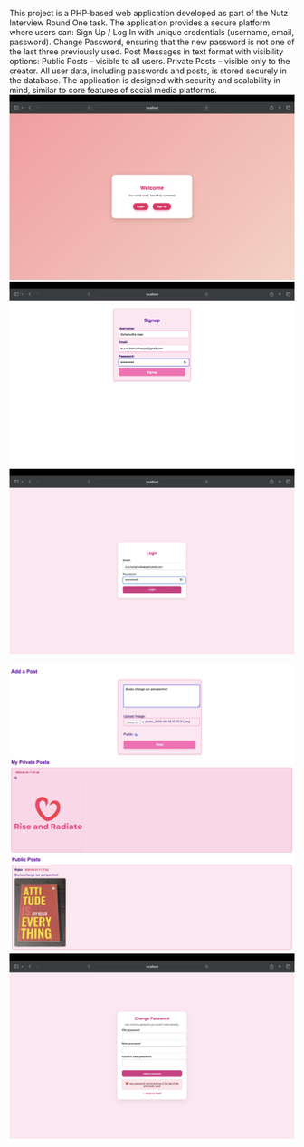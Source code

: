 
This project is a PHP-based web application developed as part of the Nutz Interview Round One task.
The application provides a secure platform where users can:
Sign Up / Log In with unique credentials (username, email, password).
Change Password, ensuring that the new password is not one of the last three previously used.
Post Messages in text format with visibility options:
Public Posts – visible to all users.
Private Posts – visible only to the creator.
All user data, including passwords and posts, is stored securely in the database. The application is designed with security and scalability in mind, similar to core features of social media platforms.
![Signup Page](WelcomePage.png)
![Signup Page](SignUpPage.png)
![Signup Page](LoginPageofApp.png)

![Signup Page](post.png)
![Signup Page](private-post.png)
![Signup Page](public-post.png)
![Signup Page](PasswordCheck.png)


